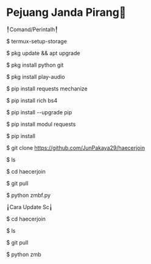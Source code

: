# Pejuang Janda Pirang🐒

╿Comand/Perintalh╿

$ termux-setup-storage

$ pkg update && apt upgrade

$ pkg install python git

$ pkg install play-audio

$ pip install requests mechanize

$ pip install rich bs4

$ pip install --upgrade pip

$ pip install modul requests

$ pip install

$ git clone https://github.com/JunPakaya29/haecerjoin

$ ls

$ cd haecerjoin

$ git pull

$ python zmbf.py

╽Cara Update Sc╽

$ cd haecerjoin

$ ls

$ git pull

$ python zmb


